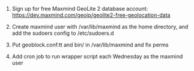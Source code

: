 1. Sign up for free Maxmind GeoLite 2 database account: https://dev.maxmind.com/geoip/geolite2-free-geolocation-data

2. Create maxmind user with /var/lib/maxmind as the home directory, and add the sudoers config to /etc/sudoers.d

3. Put geoblock.conf.tt and bin/ in /var/lib/maxmind and fix perms

4. Add cron job to run wrapper script each Wednesday as the maxmind user
